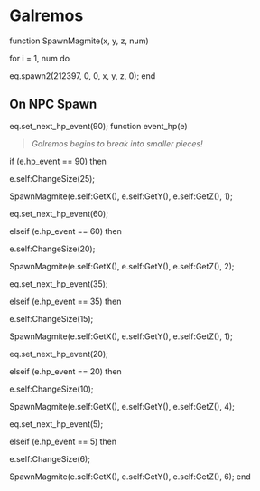 # Galremos
function SpawnMagmite(x, y, z, num)

for i = 1, num do


eq.spawn2(212397, 0, 0, x, y, z, 0); 
end

## On NPC Spawn

eq.set_next_hp_event(90);
function event_hp(e)


>*Galremos begins to break into smaller pieces!*



if (e.hp_event == 90) then


e.self:ChangeSize(25);


SpawnMagmite(e.self:GetX(), e.self:GetY(), e.self:GetZ(), 1);


eq.set_next_hp_event(60);




elseif (e.hp_event == 60) then


e.self:ChangeSize(20);


SpawnMagmite(e.self:GetX(), e.self:GetY(), e.self:GetZ(), 2);


eq.set_next_hp_event(35);




elseif (e.hp_event == 35) then


e.self:ChangeSize(15);


SpawnMagmite(e.self:GetX(), e.self:GetY(), e.self:GetZ(), 1);


eq.set_next_hp_event(20);




elseif (e.hp_event == 20) then


e.self:ChangeSize(10);


SpawnMagmite(e.self:GetX(), e.self:GetY(), e.self:GetZ(), 4);


eq.set_next_hp_event(5);




elseif (e.hp_event == 5) then


e.self:ChangeSize(6);


SpawnMagmite(e.self:GetX(), e.self:GetY(), e.self:GetZ(), 6);
end
